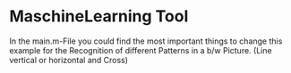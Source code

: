 # MaschineLearning Tool

In the main.m-File you could find the most important things to change this example for the Recognition of different Patterns in a b/w Picture. (Line vertical or horizontal and Cross)

